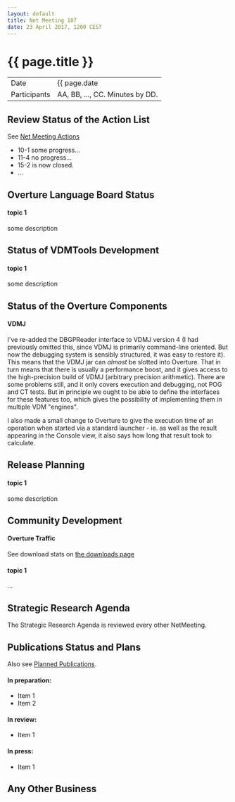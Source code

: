```yaml
---
layout: default
title: Net Meeting 107
date: 23 April 2017, 1200 CEST
---
```


<script src="http://code.jquery.com/jquery-1.11.1.min.js">
</script>
<script src="/javascripts/edit.js"></script>
<script>setEditButonNm();</script>

# {{ page.title }}

|||
|---|---|
| Date | {{ page.date | date: "%-d %B %Y, %R %Z"}} |
| Participants | AA, BB, ..., CC.  Minutes by DD. |


## Review Status of the Action List

See [Net Meeting Actions](https://github.com/overturetool/overturetool.github.io/issues?q=is%3Aopen+is%3Aissue+label%3A%22action+net-meeting%22)

* 10-1 some progress...
* 11-4 no progress...
* 15-2 is now closed.
* ...


## Overture Language Board Status

#### topic 1

some description


## Status of VDMTools Development

#### topic 1

some description


##  Status of the Overture Components

#### VDMJ

I've re-added the DBGPReader interface to VDMJ version 4 (I had previously omitted this, since VDMJ is primarily command-line oriented. But now the debugging system is sensibly structured, it was easy to restore it). This means that the VDMJ jar can *almost* be slotted into Overture. That in turn means that there is usually a performance boost, and it gives access to the high-precision build of VDMJ (arbitrary precision arithmetic). There are some problems still, and it only covers execution and debugging, not POG and CT tests. But in principle we ought to be able to define the interfaces for these features too, which gives the possibility of implementing them in multiple VDM "engines".

I also made a small change to Overture to give the execution time of an operation when started via a standard launcher - ie. as well as the result appearing in the Console view, it also says how long that result took to calculate.

##  Release Planning

#### topic 1

some description


##  Community Development

#### Overture Traffic

See download stats on [the downloads page](http://overturetool.org/download/)

#### topic 1
...


##  Strategic Research Agenda

The Strategic Research Agenda is reviewed every other NetMeeting.


##  Publications Status and Plans

Also see [Planned Publications](http://overturetool.org/publications/PlannedPublications.html).

#### In preparation:

* Item 1
* Item 2

#### In review:

* Item 1

#### In press:

* Item 1


##  Any Other Business

<div id="edit_page_div"></div>

~~~


